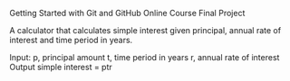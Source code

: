 Getting Started with Git and GitHub Online Course Final Project

A calculator that calculates simple interest given principal, annual rate of interest and time period in years.

Input:
p, principal amount
t, time period in years
r, annual rate of interest
Output
simple interest = ptr
